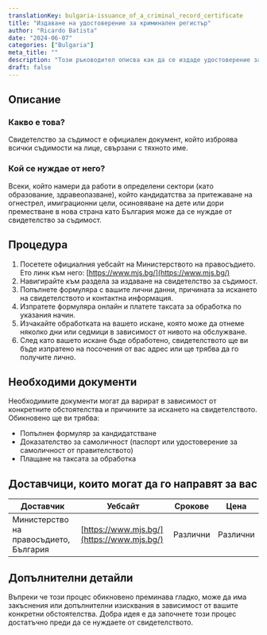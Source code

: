```yaml
---
translationKey: bulgaria-issuance_of_a_criminal_record_certificate
title: "Издаване на удостоверение за криминален регистър"
author: "Ricardo Batista"
date: "2024-06-07"
categories: ["Bulgaria"]
meta_title: ""
description: "Този ръководител описва как да се издаде удостоверение за криминален регистър в България"
draft: false
---
```


## Описание
### Какво е това?
Свидетелство за съдимост е официален документ, който изброява всички съдимости на лице, свързани с тяхното име.

### Кой се нуждае от него?
Всеки, който намери да работи в определени сектори (като образование, здравеопазване), който кандидатства за притежаване на огнестрел, имиграционни цели, осиновяване на дете или дори преместване в нова страна като България може да се нуждае от свидетелство за съдимост.

## Процедура
1. Посетете официалния уебсайт на Министерството на правосъдието. Ето линк към него: [https://www.mjs.bg/](https://www.mjs.bg/)
2. Навигирайте към раздела за издаване на свидетелство за съдимост.
3. Попълнете формуляра с вашите лични данни, причината за искането на свидетелството и контактна информация.
4. Изпратете формуляра онлайн и платете таксата за обработка по указания начин.
5. Изчакайте обработката на вашето искане, която може да отнеме няколко дни или седмици в зависимост от нивото на обслужване.
6. След като вашето искане бъде обработено, свидетелството ще ви бъде изпратено на посочения от вас адрес или ще трябва да го получите лично.

## Необходими документи
Необходимите документи могат да варират в зависимост от конкретните обстоятелства и причините за искането на свидетелството. Обикновено ще ви трябва:
- Попълнен формуляр за кандидатстване
- Доказателство за самоличност (паспорт или удостоверение за самоличност от правителството)
- Плащане на таксата за обработка

## Доставчици, които могат да го направят за вас

| Доставчик        |     Уебсайт     |     Срокове    |       Цена      |
| --------------- | --------------- |  :-------------: | :-------------: |
| Министерство на правосъдието, България      |  [https://www.mjs.bg/](https://www.mjs.bg/)     |      Различни      |        Различни       |

## Допълнителни детайли
Въпреки че този процес обикновено преминава гладко, може да има закъснения или допълнителни изисквания в зависимост от вашите конкретни обстоятелства. Добра идея е да започнете този процес достатъчно преди да се нуждаете от свидетелството.